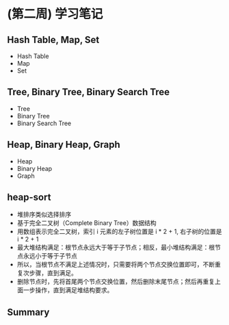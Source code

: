 # (第二周) 学习笔记

## Hash Table, Map, Set
  - Hash Table
  - Map
  - Set
## Tree, Binary Tree, Binary Search Tree
  - Tree
  - Binary Tree
  - Binary Search Tree
## Heap, Binary Heap, Graph
  - Heap
  - Binary Heap
  - Graph
## heap-sort
  - 堆排序类似选择排序
  - 基于完全二叉树（Complete Binary Tree）数据结构
  - 用数组表示完全二叉树，索引 i 元素的左子树位置是 i * 2 + 1, 右子树的位置是 i * 2 + 1
  - 最大堆结构满足：根节点永远大于等于子节点；相反，最小堆结构满足：根节点永远小于等于子节点
  - 所以，当根节点不满足上述情况时，只需要将两个节点交换位置即可，不断重复次步骤，直到满足。
  - 删除节点时，先将首尾两个节点交换位置，然后删除末尾节点；然后再重复上面一步操作，直到满足堆结构要求。

## Summary

